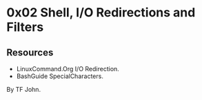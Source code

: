 # 0x02 Shell, I/O Redirections and Filters
## Resources
- LinuxCommand.Org I/O Redirection.
- BashGuide SpecialCharacters.

By TF John.
